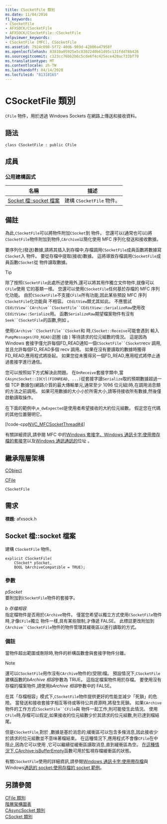 ```yaml
---
title: CSocketFile 類別
ms.date: 11/04/2016
f1_keywords:
- CSocketFile
- AFXSOCK/CSocketFile
- AFXSOCK/CSocketFile::CSocketFile
helpviewer_keywords:
- CSocketFile [MFC], CSocketFile
ms.assetid: 7924c098-5f72-40d6-989d-42800a47958f
ms.openlocfilehash: 83810a05925e5c8302240b61d95c131fdd78b426
ms.sourcegitcommit: c123cc76bb2b6c5cde6f4c425ece420ac733bf70
ms.translationtype: MT
ms.contentlocale: zh-TW
ms.lasthandoff: 04/14/2020
ms.locfileid: "81318165"
---
```

# <a name="csocketfile-class"></a>CSocketFile 類別

`CFile` 物件，用於透過 Windows Sockets 在網路上傳送和接收資料。

## <a name="syntax"></a>語法

```
class CSocketFile : public CFile
```

## <a name="members"></a>成員

### <a name="public-constructors"></a>公用建構函式

|名稱|描述|
|----------|-----------------|
|[Socket 檔::socket 檔案](#csocketfile)|建構 `CSocketFile` 物件。|

## <a name="remarks"></a>備註

為此,`CSocketFile`可以將物件附加`CSocket`到 物件。 您還可以(通常也可以)將`CSocketFile`物件附加到物件,`CArchive`以簡化使用 MFC 序列化發送和接收數據。

要序列化(發送)數據,請將其插入到存檔中,存檔調用`CSocketFile`成員函數將數據寫`CSocket`入 物件。 要從存檔中提取(接收)數據。 這將導致存檔調用`CSocketFile`成員函數`CSocket`從 物件讀取數據。

> [!TIP]
> 除了按照`CSocketFile`此處所述使用外,還可以將其用作獨立文件物件,就像可以`CFile`使用 它的基類一樣。 您還可以使用`CSocketFile`任何基於存檔的 MFC 序列化功能。 由於`CSocketFile`不支援`CFile`所有功能,因此某些預設 MFC 序列`CSocketFile`化功能與 不相容。 `CEditView`類尤其如此。 不應嘗試`CEditView``CArchive``CSocketFile``CEditView::SerializeRaw`使用改`CEditView::Serialize`用。 函數`SerializeRaw`期望檔案物件有沒有`Seek``CSocketFile`的函數,例如 。

使用`CArchive``CSocketFile``CSocket`和 時,`CSocket::Receive`可能會遇到 輸入`PumpMessages(FD_READ)`迴圈 (由 ) 等待請求的位元組數的情況。 這是因為 Windows 套接字僅允許每個FD_READ通知一個`CSocketFile``CSocket`recv 調用,並且允許每個FD_READ多個 recv 調用。 如果在沒有要讀取的數據時獲得FD_READ,應用程式將掛起。 如果您從未獲得另一個FD_READ,應用程式將停止通過套接字進行通信。

您可以按照如下方式解決此問題。 在`OnReceive`套接字類中,當`CAsyncSocket::IOCtl(FIONREAD, ...)`從套接字讀`Serialize`取的預期數據超過一個 TCP 數據包(網路介質的最大傳輸單元,通常至少 1096 位元組)時,在調用消息類的方法之前調用。 如果可用數據的大小小於所需大小,請等待接收所有數據,然後僅啟動讀取操作。

在下面的範例中,`m_dwExpected`是使用者希望接收的大約位元組數。 假定您在代碼的其他位置聲明它。

[!code-cpp[NVC_MFCSocketThread#4](../../mfc/reference/codesnippet/cpp/csocketfile-class_1.cpp)]

有關詳細資訊,請參閱 MFC 中的[Windows 套接字](../../mfc/windows-sockets-in-mfc.md)[、Windows 通訊卡字:使用帶存檔的套接字](../../mfc/windows-sockets-using-sockets-with-archives.md)以及[Windows 通訊通訊的](/windows/win32/WinSock/windows-sockets-start-page-2)位址 。

## <a name="inheritance-hierarchy"></a>繼承階層架構

[CObject](../../mfc/reference/cobject-class.md)

[CFile](../../mfc/reference/cfile-class.md)

`CSocketFile`

## <a name="requirements"></a>需求

**標題:** afxsock.h

## <a name="csocketfilecsocketfile"></a><a name="csocketfile"></a>Socket 檔::socket 檔案

建構 `CSocketFile` 物件。

```
explicit CSocketFile(
    CSocket* pSocket,
    BOOL bArchiveCompatible = TRUE);
```

### <a name="parameters"></a>參數

*pSocket*<br/>
要附加到`CSocketFile`物件的套接字。

*b 存檔相容*<br/>
指定檔物件是否用於`CArchive`物件。 僅當您希望以獨立方式使用`CSocketFile`物件時,才像`CFile`獨立 物件一樣,具有某些限制,才傳遞 FALSE。 此標誌更改附加到`CArchive``CSocketFile`物件的物件管理其緩衝區以進行讀取的方式。

### <a name="remarks"></a>備註

當物件超出範圍或刪除時,物件的析構函數會與套接字物件分離。

> [!NOTE]
> 還可以`CSocketFile`用作沒有`CArchive`物件的(受限)檔。 預設情況下,`CSocketFile`建構函數的*bArchive 相容*參數為 TRUE。 這指定檔案物件用於存檔。 要使用沒有存檔的檔案物件,請使用*bArchive 相容*參數中的 FALSE。

在其「存檔相容」模式下,`CSocketFile`物件提供更好的性能並減少「死鎖」的危險。 當發送和接收套接字相互等待或等待公共資源時,將發生死鎖。 如果`CArchive`物件的工作方式`CSocketFile``CFile`與 物件一起工作,則可能發生此情況。 使用`CFile`時,存檔可以假定,如果接收的位元組數少於其請求的位元組數,則已達到檔結尾。

但是`CSocketFile`,對於 ,數據是基於消息的;緩衝區可以包含多條消息,因此接收少於請求的位元組數並不意味著檔結束。 在這種情況下,應用程式不會像`CFile`在中阻止,因為它可以使用 ,它可以繼續從緩衝區讀取消息,直到緩衝區為空。 [在這種情況下,CArchive:isBufferEmpty](../../mfc/reference/carchive-class.md#isbufferempty)函數可用於監視存檔緩衝區的狀態。

有關`CSocketFile`使用的詳細資訊,請參閱[Windows 通訊卡字:使用帶存檔](../../mfc/windows-sockets-using-sockets-with-archives.md)與 Windows[通訊的 socket:使用存檔的 socket 範例](../../mfc/windows-sockets-example-of-sockets-using-archives.md)。

## <a name="see-also"></a>另請參閱

[CFile 類別](../../mfc/reference/cfile-class.md)<br/>
[階層架構圖表](../../mfc/hierarchy-chart.md)<br/>
[CAsyncSocket 類別](../../mfc/reference/casyncsocket-class.md)<br/>
[CSocket 類別](../../mfc/reference/csocket-class.md)

